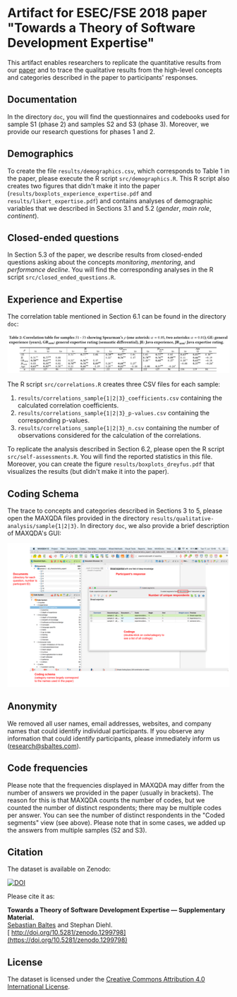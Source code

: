 # Artifact for ESEC/FSE 2018 paper "Towards a Theory of Software Development Expertise"

This artifact enables researchers to replicate the quantitative results from our  [paper](http://empirical-software.engineering/assets/pdf/fse18-expertise.pdf) and to trace the qualitative results from the high-level concepts and categories described in the paper to participants' responses.

## Documentation

In the directory `doc`, you will find the questionnaires and codebooks used for sample S1 (phase 2) and samples S2 and S3 (phase 3). Moreover, we provide our research questions for phases 1 and 2.

## Demographics

To create the file `results/demographics.csv`, which corresponds to Table 1 in the paper, please execute the R script `src/demographics.R`. This R script also creates two figures that didn't make it into the paper (`results/boxplots_experience_expertise.pdf` and `results/likert_expertise.pdf`) and contains analyses of demographic variables that we described in Sections 3.1 and 5.2 (*gender*, *main role*, *continent*).

## Closed-ended questions

In Section 5.3 of the paper, we describe results from closed-ended questions asking about the concepts *monitoring*,  *mentoring*, and *performance decline*. You will find the corresponding analyses in the R script `src/closed_ended_questions.R`.

## Experience and Expertise

The correlation table mentioned in Section 6.1 can be found in the directory `doc`:

![correlation table](doc/correlation-table.png)

The R script `src/correlations.R`  creates three CSV files for each sample:

1. `results/correlations_sample{1|2|3}_coefficients.csv` containing the calculated correlation coefficients.
2. `results/correlations_sample{1|2|3}_p-values.csv` containing the corresponding p-values.
3. `results/correlations_sample{1|2|3}_n.csv` containing the number of observations considered for the calculation of the correlations.

To replicate the analysis described in Section 6.2, please open the R script `src/self-assessments.R`. You will find the reported statistics in this file. Moreover, you can create the figure `results/boxplots_dreyfus.pdf` that visualizes the results (but didn't make it into the paper).

## Coding Schema

The trace to concepts and categories described in Sections 3 to 5, please open the MAXQDA files provided in the directory `results/qualitative-analysis/sample{1|2|3}`.
In directory `doc`, we also provide a brief description of MAXQDA's GUI:

![correlation table](doc/maxqda.png)

## Anonymity

We removed all user names, email addresses, websites, and company names that could identify individual participants. If you observe any information that could identify participants, please immediately inform us (research@sbaltes.com).

## Code frequencies

Please note that the frequencies displayed in MAXQDA may differ from the number of answers we provided in the paper (usually in brackets). The reason for this is that MAXQDA counts the number of codes, but we counted the number of distinct respondents; there may be multiple codes per answer. You can see the number of distinct respondents in the "Coded segments" view (see above). Please note that in some cases, we added up the answers from multiple samples (S2 and S3).

## Citation

The dataset is available on Zenodo:

[![DOI](https://zenodo.org/badge/DOI/10.5281/zenodo.1299798.svg)](https://doi.org/10.5281/zenodo.1299798)

Please cite it as:

**Towards a Theory of Software Development Expertise — Supplementary Material.**<br/>
<u>Sebastian Baltes</u> and Stephan Diehl.<br/>
[<i class="fas fa-fw fa-external-link-alt" aria-hidden="true"></i> http://doi.org/10.5281/zenodo.1299798](https://doi.org/10.5281/zenodo.1299798)

## License

The dataset is licensed under the <a rel="license" href="http://creativecommons.org/licenses/by/4.0/">Creative Commons Attribution 4.0 International License</a>.
